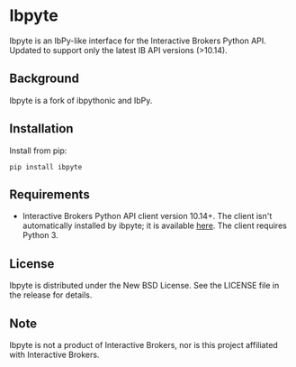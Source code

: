 # Ibpyte
Ibpyte is an IbPy-like interface for the Interactive Brokers Python API. Updated to support only the latest IB API versions (>10.14).

## Background

Ibpyte is a fork of ibpythonic and IbPy.

## Installation

Install from pip:

```
pip install ibpyte
```

## Requirements

* Interactive Brokers Python API client version 10.14+. The client isn't automatically installed by ibpyte; it is available [here](https://interactivebrokers.github.io). The client requires Python 3.

## License

Ibpyte is distributed under the New BSD License. See the LICENSE file in the
release for details.

## Note

Ibpyte is not a product of Interactive Brokers, nor is this project affiliated
with Interactive Brokers.
